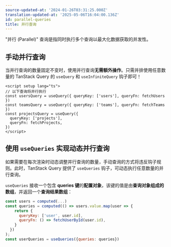 ```yaml
---
source-updated-at: '2024-01-26T03:31:25.000Z'
translation-updated-at: '2025-05-06T16:04:00.136Z'
id: parallel-queries
title: 并行查询
---
```

"并行 (Parallel)" 查询是指同时执行多个查询以最大化数据获取的并发性。

## 手动并行查询

当并行查询的数量固定不变时，使用并行查询**无需额外操作**。只需并排使用任意数量的 TanStack Query 的 `useQuery` 和 `useInfiniteQuery` 钩子即可！

```vue
<script setup lang="ts">
// 以下查询将并行执行
const usersQuery = useQuery({ queryKey: ['users'], queryFn: fetchUsers })
const teamsQuery = useQuery({ queryKey: ['teams'], queryFn: fetchTeams })
const projectsQuery = useQuery({
  queryKey: ['projects'],
  queryFn: fetchProjects,
})
</script>
```

## 使用 `useQueries` 实现动态并行查询

如果需要在每次渲染时动态调整并行查询的数量，手动查询的方式将违反钩子规则。此时，TanStack Query 提供了 `useQueries` 钩子，可动态执行任意数量的并行查询。

`useQueries` 接收一个包含 **queries 键**的**配置对象**，该键的值是由**查询对象组成的数组**，并返回一个**查询结果数组**：

```js
const users = computed(...)
const queries = computed(() => users.value.map(user => {
    return {
      queryKey: ['user', user.id],
      queryFn: () => fetchUserById(user.id),
    }
  })
);
const userQueries = useQueries({queries: queries})
```
